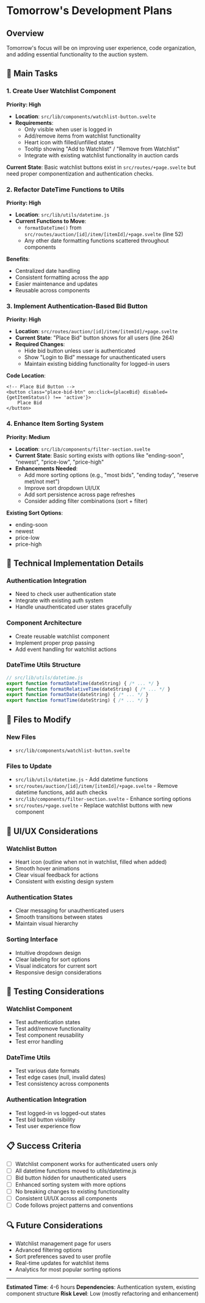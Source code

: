 # Tomorrow's Development Plans

## Overview
Tomorrow's focus will be on improving user experience, code organization, and adding essential functionality to the auction system.

## 🎯 Main Tasks

### 1. Create User Watchlist Component
**Priority: High**
- **Location**: `src/lib/components/watchlist-button.svelte`
- **Requirements**:
  - Only visible when user is logged in
  - Add/remove items from watchlist functionality
  - Heart icon with filled/unfilled states
  - Tooltip showing "Add to Watchlist" / "Remove from Watchlist"
  - Integrate with existing watchlist functionality in auction cards

**Current State**: Basic watchlist buttons exist in `src/routes/+page.svelte` but need proper componentization and authentication checks.

### 2. Refactor DateTime Functions to Utils
**Priority: High**
- **Location**: `src/lib/utils/datetime.js`
- **Current Functions to Move**:
  - `formatDateTime()` from `src/routes/auction/[id]/item/[itemId]/+page.svelte` (line 52)
  - Any other date formatting functions scattered throughout components

**Benefits**:
- Centralized date handling
- Consistent formatting across the app
- Easier maintenance and updates
- Reusable across components

### 3. Implement Authentication-Based Bid Button
**Priority: High**
- **Location**: `src/routes/auction/[id]/item/[itemId]/+page.svelte`
- **Current State**: "Place Bid" button shows for all users (line 264)
- **Required Changes**:
  - Hide bid button unless user is authenticated
  - Show "Login to Bid" message for unauthenticated users
  - Maintain existing bidding functionality for logged-in users

**Code Location**: 
```svelte
<!-- Place Bid Button -->
<button class="place-bid-btn" on:click={placeBid} disabled={getItemStatus() !== 'active'}>
    Place Bid
</button>
```

### 4. Enhance Item Sorting System
**Priority: Medium**
- **Location**: `src/lib/components/filter-section.svelte`
- **Current State**: Basic sorting exists with options like "ending-soon", "newest", "price-low", "price-high"
- **Enhancements Needed**:
  - Add more sorting options (e.g., "most bids", "ending today", "reserve met/not met")
  - Improve sort dropdown UI/UX
  - Add sort persistence across page refreshes
  - Consider adding filter combinations (sort + filter)

**Existing Sort Options**:
- ending-soon
- newest
- price-low
- price-high

## 🔧 Technical Implementation Details

### Authentication Integration
- Need to check user authentication state
- Integrate with existing auth system
- Handle unauthenticated user states gracefully

### Component Architecture
- Create reusable watchlist component
- Implement proper prop passing
- Add event handling for watchlist actions

### DateTime Utils Structure
```javascript
// src/lib/utils/datetime.js
export function formatDateTime(dateString) { /* ... */ }
export function formatRelativeTime(dateString) { /* ... */ }
export function formatDate(dateString) { /* ... */ }
export function formatTime(dateString) { /* ... */ }
```

## 📁 Files to Modify

### New Files
- `src/lib/components/watchlist-button.svelte`

### Files to Update
- `src/lib/utils/datetime.js` - Add datetime functions
- `src/routes/auction/[id]/item/[itemId]/+page.svelte` - Remove datetime functions, add auth checks
- `src/lib/components/filter-section.svelte` - Enhance sorting options
- `src/routes/+page.svelte` - Replace watchlist buttons with new component

## 🎨 UI/UX Considerations

### Watchlist Button
- Heart icon (outline when not in watchlist, filled when added)
- Smooth hover animations
- Clear visual feedback for actions
- Consistent with existing design system

### Authentication States
- Clear messaging for unauthenticated users
- Smooth transitions between states
- Maintain visual hierarchy

### Sorting Interface
- Intuitive dropdown design
- Clear labeling for sort options
- Visual indicators for current sort
- Responsive design considerations

## 🧪 Testing Considerations

### Watchlist Component
- Test authentication states
- Test add/remove functionality
- Test component reusability
- Test error handling

### DateTime Utils
- Test various date formats
- Test edge cases (null, invalid dates)
- Test consistency across components

### Authentication Integration
- Test logged-in vs logged-out states
- Test bid button visibility
- Test user experience flow

## 📋 Success Criteria

- [ ] Watchlist component works for authenticated users only
- [ ] All datetime functions moved to utils/datetime.js
- [ ] Bid button hidden for unauthenticated users
- [ ] Enhanced sorting system with more options
- [ ] No breaking changes to existing functionality
- [ ] Consistent UI/UX across all components
- [ ] Code follows project patterns and conventions

## 🔍 Future Considerations

- Watchlist management page for users
- Advanced filtering options
- Sort preferences saved to user profile
- Real-time updates for watchlist items
- Analytics for most popular sorting options

---

**Estimated Time**: 4-6 hours
**Dependencies**: Authentication system, existing component structure
**Risk Level**: Low (mostly refactoring and enhancement)
